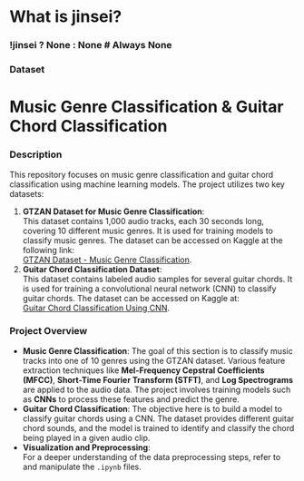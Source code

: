 ﻿# What is jinsei?
### !jinsei ? None : None # Always None
### Dataset

# Music Genre Classification & Guitar Chord Classification
### Description
This repository focuses on music genre classification and guitar chord classification using machine learning models. The project utilizes two key datasets:

1. **GTZAN Dataset for Music Genre Classification**:  
   This dataset contains 1,000 audio tracks, each 30 seconds long, covering 10 different music genres. It is used for training models to classify music genres. The dataset can be accessed on Kaggle at the following link:  
   [GTZAN Dataset - Music Genre Classification](https://www.kaggle.com/datasets/andradaolteanu/gtzan-dataset-music-genre-classification).
2. **Guitar Chord Classification Dataset**:  
   This dataset contains labeled audio samples for several guitar chords. It is used for training a convolutional neural network (CNN) to classify guitar chords. The dataset can be accessed on Kaggle at:  
   [Guitar Chord Classification Using CNN](https://www.kaggle.com/datasets/fabianavinci/guitar-chords-v3).
### Project Overview
- **Music Genre Classification**: The goal of this section is to classify music tracks into one of 10 genres using the GTZAN dataset. Various feature extraction techniques like **Mel-Frequency Cepstral Coefficients (MFCC)**, **Short-Time Fourier Transform (STFT)**, and **Log Spectrograms** are applied to the audio data. The project involves training models such as **CNNs** to process these features and predict the genre.
- **Guitar Chord Classification**: The objective here is to build a model to classify guitar chords using a CNN. The dataset provides different guitar chord sounds, and the model is trained to identify and classify the chord being played in a given audio clip.
- **Visualization and Preprocessing**:  
   For a deeper understanding of the data preprocessing steps, refer to and manipulate the `.ipynb` files.

